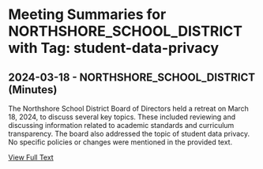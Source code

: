 # Meeting Summaries for NORTHSHORE_SCHOOL_DISTRICT with Tag: student-data-privacy

## 2024-03-18 - NORTHSHORE_SCHOOL_DISTRICT (Minutes)

The Northshore School District Board of Directors held a retreat on March 18, 2024, to discuss several key topics. These included reviewing and discussing information related to academic standards and curriculum transparency.  The board also addressed the topic of student data privacy. No specific policies or changes were mentioned in the provided text.

[View Full Text](https://raw.githubusercontent.com/VoronoiPerspectives/WashingtonStateSchoolBoardExplorer/refs/heads/main/data/countries/usa/states/wa/counties/king/school_boards/northshore_school_district/2024/2024-03-18-minutes.txt)

